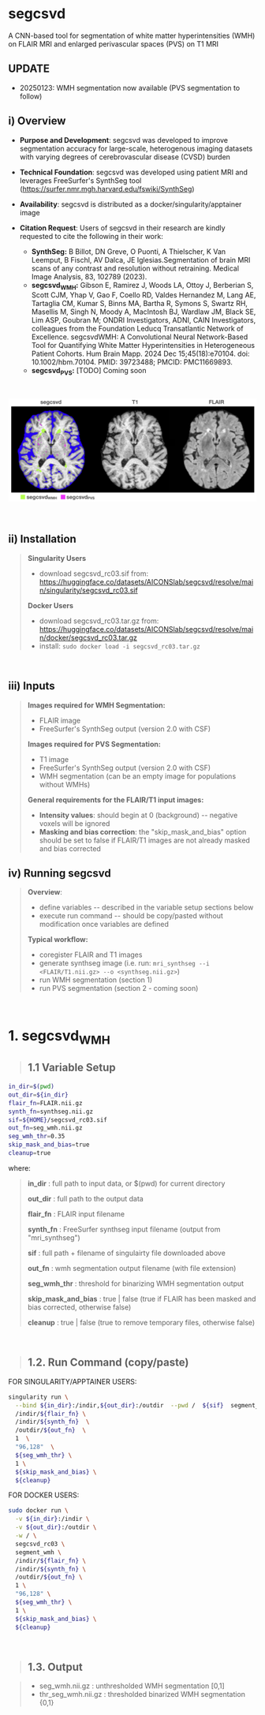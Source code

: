 # **segcsvd**

A CNN-based tool for segmentation of white matter hyperintensities (WMH) on FLAIR MRI and enlarged perivascular spaces (PVS) on T1 MRI 


## **UPDATE**

* 20250123: WMH segmentation now available (PVS segmentation to follow)

## **i) Overview**
* **Purpose and Development**: segcsvd was developed to improve segmentation accuracy for large-scale, heterogenous imaging datasets with varying degrees of cerebrovascular disease (CVSD) burden
* **Technical Foundation**: segcsvd was developed using patient MRI and leverages FreeSurfer's SynthSeg tool (https://surfer.nmr.mgh.harvard.edu/fswiki/SynthSeg)
* **Availability**: segcsvd is distributed as a docker/singularity/apptainer image
* **Citation Request**: Users of segcsvd in their research are kindly requested to cite the following in their work:

    * **SynthSeg:** B Billot, DN Greve, O Puonti, A Thielscher, K Van Leemput, B Fischl, AV Dalca, JE Iglesias.Segmentation of brain MRI scans of any contrast and resolution without retraining. Medical Image Analysis, 83, 102789 (2023). 
    * **segcsvd<sub>WMH</sub>:** Gibson E, Ramirez J, Woods LA, Ottoy J, Berberian S, Scott CJM, Yhap V, Gao F, Coello RD, Valdes Hernandez M, Lang AE, Tartaglia CM, Kumar S, Binns MA, Bartha R, Symons S, Swartz RH, Masellis M, Singh N, Moody A, MacIntosh BJ, Wardlaw JM, Black SE, Lim ASP, Goubran M; ONDRI Investigators, ADNI, CAIN Investigators, colleagues from the Foundation Leducq Transatlantic Network of Excellence. segcsvdWMH: A Convolutional Neural Network-Based Tool for Quantifying White Matter Hyperintensities in Heterogeneous Patient Cohorts. Hum Brain Mapp. 2024 Dec 15;45(18):e70104. doi: 10.1002/hbm.70104. PMID: 39723488; PMCID: PMC11669893.
    * **segcsvd<sub>PVS</sub>:** [TODO] Coming soon

 <br>

![Example](synthsegcsvd_example.png)

<br>
 
## **ii) Installation**

>**Singularity Users**
>* download segcsvd_rc03.sif from: 
> https://huggingface.co/datasets/AICONSlab/segcsvd/resolve/main/singularity/segcsvd_rc03.sif
>
>**Docker Users**
>* download segcsvd_rc03.tar.gz from:
>  https://huggingface.co/datasets/AICONSlab/segcsvd/resolve/main/docker/segcsvd_rc03.tar.gz
>* install: `sudo docker load -i segcsvd_rc03.tar.gz`

<br>
 
## **iii) Inputs** ##
>**Images required for WMH Segmentation:**
>* FLAIR image
>* FreeSurfer's SynthSeg output (version 2.0 with CSF)
>
>**Images required for PVS Segmentation:**
>* T1 image
>* FreeSurfer's SynthSeg output (version 2.0 with CSF)
>* WMH segmentation (can be an empty image for populations without WMHs)
>
> **General requirements for the FLAIR/T1 input images:**
>* **Intensity values**: should begin at 0 (background) -- negative voxels will be ignored
>* **Masking and bias correction**: the "skip_mask_and_bias" option should be set to false if FLAIR/T1 images are not already masked and bias corrected
>
 

## **iv) Running segcsvd**
> **Overview**:
>* define variables -- described in the variable setup sections below
>* execute run command -- should be copy/pasted without modification once variables are defined
>
>**Typical workflow:**
>  * coregister FLAIR and T1 images 
>  * generate synthseg image (i.e. run: `mri_synthseg --i <FLAIR/T1.nii.gz> --o <synthseg.nii.gz>`)
>  * run WMH segmentation (section 1)
>  * run PVS segmentation (section 2 - coming soon)



<br>
 

# **1. segcsvd<sub>WMH</sub>**
> ## **1.1 Variable Setup**
```bash
in_dir=$(pwd)
out_dir=${in_dir}
flair_fn=FLAIR.nii.gz
synth_fn=synthseg.nii.gz
sif=${HOME}/segcsvd_rc03.sif
out_fn=seg_wmh.nii.gz
seg_wmh_thr=0.35
skip_mask_and_bias=true
cleanup=true
```

where:

> **in_dir** : full path to input data, or $(pwd) for current directory
>
> **out_dir** : full path to the output data
>
> **flair_fn** : FLAIR input filename 
>
> **synth_fn** : FreeSurfer synthseg input filename (output from "mri_synthseg")
>
> **sif** : full path + filename of singulairty file downloaded above
>
> **out_fn** : wmh segmentation output filename (with file extension)
> 
> **seg_wmh_thr** : threshold for binarizing WMH segmentation output 
>
> **skip_mask_and_bias** : true | false (true if FLAIR has been masked and bias corrected, otherwise false)
>
> **cleanup** : true | false (true to remove temporary files, otherwise false)

<br>

> ## **1.2. Run Command (copy/paste)**
FOR SINGULARITY/APPTAINER USERS:
```bash
singularity run \
  --bind ${in_dir}:/indir,${out_dir}:/outdir  --pwd /  ${sif}  segment_wmh  \
  /indir/${flair_fn} \
  /indir/${synth_fn}  \
  /outdir/${out_fn}  \
  1  \
  "96,128"  \
  ${seg_wmh_thr} \
  1 \
  ${skip_mask_and_bias} \
  ${cleanup} 
```
FOR DOCKER USERS:
```bash
sudo docker run \
  -v ${in_dir}:/indir \
  -v ${out_dir}:/outdir \
  -w / \
  segcsvd_rc03 \
  segment_wmh \
  /indir/${flair_fn} \
  /indir/${synth_fn} \
  /outdir/${out_fn} \
  1 \
  "96,128" \
  ${seg_wmh_thr} \
  1 \
  ${skip_mask_and_bias} \
  ${cleanup}
```
<br>

> ## **1.3. Output**

> * seg_wmh.nii.gz : unthresholded WMH segmentation [0,1]
> * thr_seg_wmh.nii.gz : thresholded binarized WMH segmentation {0,1}
